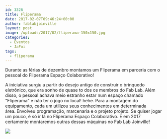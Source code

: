 ```yaml
---
id: 3326
title: Fliperama
date: 2017-02-07T09:46:24+00:00
author: fablabjoinville
layout: post
image: /uploads/2017/02/fliperama-150x150.jpg
categories:
  - Eventos
  - JaFoi
tags:
  - fliperama
---
```

Durante as férias de dezembro montamos um Fliperama em parceria com o pessoal
do Fliperama Espaço Colaborativo!

A iniciativa surgiu a partir do desejo antigo de construir o brinquedo
eletrônico, que era sonho de quase to dos os membros do Fab Lab. Além disso, o
pessoal achava meio estranho estar num espaço chamado "Fliperama" e não ter o
jogo no local! hehe. Para a montagem do equipamento, cada um utilizou seus
conhecimentos em determinada área. Envolveu programação, marcenaria e o
projeto projeto. Se quiser jogar um pouco, é só ir lá no Fliperama Espaço
Colaborativo. E em 2017 certamente montaremos outras dessas máquinas no Fab Lab
Joinville!

![](/uploads/2017/02/fliperama-768x768.jpg)
